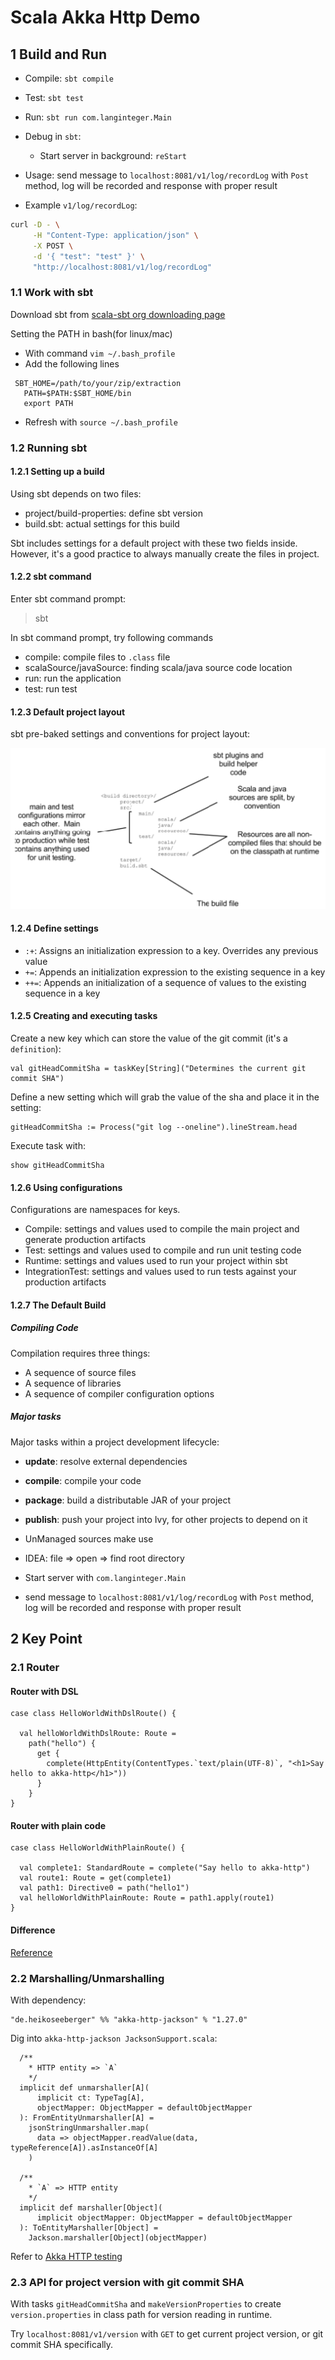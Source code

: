 # Scala Akka Http Demo

## 1 Build and Run

- Compile: `sbt compile`
- Test: `sbt test`
- Run: `sbt run com.langinteger.Main`
- Debug in `sbt`:
  - Start server in background: `reStart`

- Usage: send message to `localhost:8081/v1/log/recordLog` with `Post` method, log will be recorded and response with proper result
- Example `v1/log/recordLog`:

``` sh
curl -D - \
     -H "Content-Type: application/json" \
     -X POST \
     -d '{ "test": "test" }' \
     "http://localhost:8081/v1/log/recordLog"
```
### 1.1 Work with sbt

Download sbt from [scala-sbt org downloading page](https://www.scala-sbt.org/download.html)

Setting the PATH in bash(for linux/mac)

- With command `vim ~/.bash_profile`
- Add the following lines
```text
 SBT_HOME=/path/to/your/zip/extraction
   PATH=$PATH:$SBT_HOME/bin
   export PATH
```
- Refresh with `source ~/.bash_profile`

### 1.2 Running sbt

#### 1.2.1 Setting up a build

Using sbt depends on two files:

- project/build-properties: define sbt version
- build.sbt: actual settings for this build

Sbt includes settings for a default project with these two fields inside. However, it's a good practice to always manually create the files in project.

#### 1.2.2 sbt command

Enter sbt command prompt:

> sbt

In sbt command prompt, try following commands

- compile: compile files to `.class` file
- scalaSource/javaSource: finding scala/java source code location
- run: run the application
- test: run test


#### 1.2.3 Default project layout

sbt pre-baked settings and conventions for project layout:

![sbt-default-project-layout](./docs/resource/sbt-default-project-layout.jpeg)

#### 1.2.4 Define settings

- `:+`: Assigns an initialization expression to a key. Overrides any previous value
- `+=`: Appends an initialization expression to the existing sequence in a key
- `++=`: Appends an initialization of a sequence of values to the existing sequence in a key

#### 1.2.5 Creating and executing tasks

Create a new key which can store the value of the git commit (it's a `definition`):

```text
val gitHeadCommitSha = taskKey[String]("Determines the current git commit SHA")
```

Define a new setting which will grab the value of the sha and place it in the setting:

```text
gitHeadCommitSha := Process("git log --oneline").lineStream.head
```

Execute task with:

```text
show gitHeadCommitSha
```

#### 1.2.6 Using configurations

Configurations are namespaces for keys.

- Compile: settings and values used to compile the main project and generate production artifacts
- Test: settings and values used to compile and run unit testing code
- Runtime: settings and values used to run your project within sbt
- IntegrationTest: settings and values used to run tests against your production artifacts

#### 1.2.7 The Default Build

##### Compiling Code

Compilation requires three things:

- A sequence of source files
- A sequence of libraries
- A sequence of compiler configuration options

##### Major tasks

Major tasks within a project development lifecycle:

- **update**: resolve external dependencies
- **compile**: compile your code
- **package**: build a distributable JAR of your project
- **publish**: push your project into Ivy, for other projects to depend on it

- UnManaged sources make use 




- IDEA: file => open => find root directory
- Start server with `com.langinteger.Main`
- send message to `localhost:8081/v1/log/recordLog` with `Post` method, log will be recorded and response with proper result

## 2 Key Point

### 2.1 Router

#### Router with DSL

```text
case class HelloWorldWithDslRoute() {

  val helloWorldWithDslRoute: Route =
    path("hello") {
      get {
        complete(HttpEntity(ContentTypes.`text/plain(UTF-8)`, "<h1>Say hello to akka-http</h1>"))
      }
    }
}
```

#### Router with plain code

```text
case class HelloWorldWithPlainRoute() {

  val complete1: StandardRoute = complete("Say hello to akka-http")
  val route1: Route = get(complete1)
  val path1: Directive0 = path("hello1")
  val helloWorldWithPlainRoute: Route = path1.apply(route1)
}
```

#### Difference

[Reference](https://blog.csdn.net/gongpulin/article/details/53889922)

### 2.2 Marshalling/Unmarshalling

With dependency: 

```text
"de.heikoseeberger" %% "akka-http-jackson" % "1.27.0"
```

Dig into `akka-http-jackson JacksonSupport.scala`:

```text
  /**
    * HTTP entity => `A`
    */
  implicit def unmarshaller[A](
      implicit ct: TypeTag[A],
      objectMapper: ObjectMapper = defaultObjectMapper
  ): FromEntityUnmarshaller[A] =
    jsonStringUnmarshaller.map(
      data => objectMapper.readValue(data, typeReference[A]).asInstanceOf[A]
    )

  /**
    * `A` => HTTP entity
    */
  implicit def marshaller[Object](
      implicit objectMapper: ObjectMapper = defaultObjectMapper
  ): ToEntityMarshaller[Object] =
    Jackson.marshaller[Object](objectMapper)
```

Refer to [Akka HTTP testing](http://blog.madhukaraphatak.com/akka-http-testing/)

### 2.3 API for project version with git commit SHA

With tasks `gitHeadCommitSha` and `makeVersionProperties` to create `version.properties` in class path for version reading in runtime.

Try `localhost:8081/v1/version` with `GET` to get current project version, or git commit SHA specifically.
